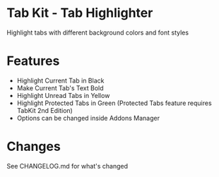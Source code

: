 Tab Kit - Tab Highlighter
=========================

Highlight tabs with different background colors and font styles

Features
========
- Highlight Current Tab in Black
- Make Current Tab's Text Bold
- Highlight Unread Tabs in Yellow
- Highlight Protected Tabs in Green (Protected Tabs feature requires TabKit 2nd Edition)
- Options can be changed inside Addons Manager

Changes
=======
See CHANGELOG.md for what's changed
